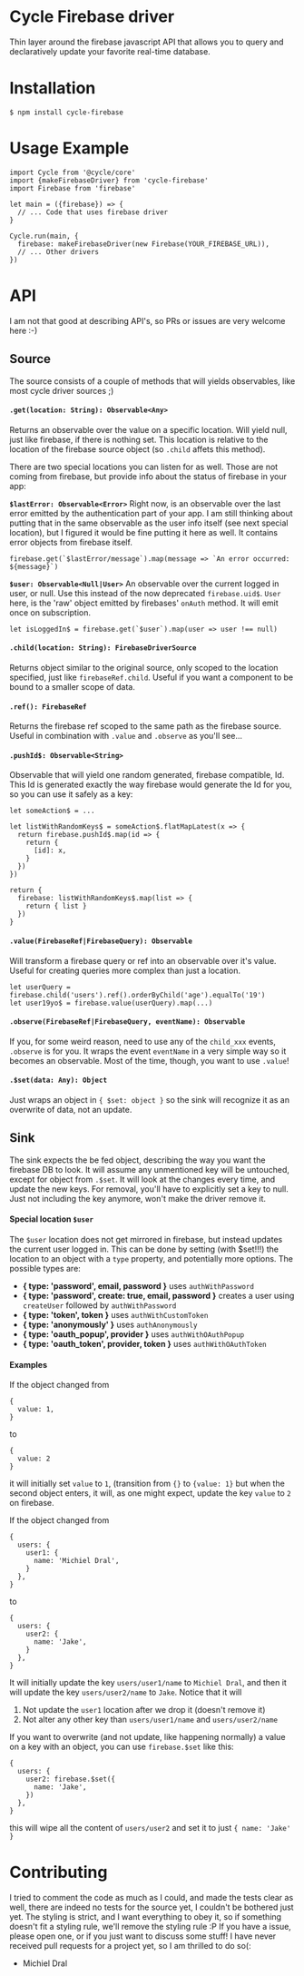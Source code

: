 # Cycle Firebase driver

Thin layer around the firebase javascript API that allows you to query and
declaratively update your favorite real-time database.

# Installation

```
$ npm install cycle-firebase
```

# Usage Example

```
import Cycle from '@cycle/core'
import {makeFirebaseDriver} from 'cycle-firebase'
import Firebase from 'firebase'

let main = ({firebase}) => {
  // ... Code that uses firebase driver
}

Cycle.run(main, {
  firebase: makeFirebaseDriver(new Firebase(YOUR_FIREBASE_URL)),
  // ... Other drivers
})

```

# API

I am not that good at describing API's, so PRs or issues are very welcome here :-)

## Source
The source consists of a couple of methods that will yields observables,
like most cycle driver sources ;)

#### `.get(location: String): Observable<Any>`
Returns an observable over the value on a specific location.
Will yield null, just like firebase, if there is nothing set.
This location is relative to the location of the firebase source
object (so `.child` affets this method).

There are two special locations you can listen for as well. Those are not
coming from firebase, but provide info about the status of firebase in your app:

**`$lastError: Observable<Error>`**
Right now, is an observable over the last error emitted by the authentication
part of your app. I am still thinking about putting that in the same observable
as the user info itself (see next special location), but I figured it would be
fine putting it here as well. It contains error objects from firebase itself.

```
firebase.get(`$lastError/message`).map(message => `An error occurred: ${message}`)
```

**`$user: Observable<Null|User>`**
An observable over the current logged in user, or null. Use this instead of the
now deprecated `firebase.uid$`. `User` here, is the 'raw' object emitted by
firebases' `onAuth` method. It will emit once on subscription.

```
let isLoggedIn$ = firebase.get(`$user`).map(user => user !== null)
```


#### `.child(location: String): FirebaseDriverSource`
Returns object similar to the original source, only scoped
to the location specified, just like `firebaseRef.child`.
Useful if you want a component to be bound to a smaller scope of data.

#### `.ref(): FirebaseRef`
Returns the firebase ref scoped to the same path as the firebase source.
Useful in combination with `.value` and `.observe` as you'll see...

#### `.pushId$: Observable<String>`
Observable that will yield one random generated, firebase compatible, Id.
This Id is generated exactly the way firebase would generate the Id for you,
so you can use it safely as a key:

```
let someAction$ = ...

let listWithRandomKeys$ = someAction$.flatMapLatest(x => {
  return firebase.pushId$.map(id => {
    return {
      [id]: x,
    }
  })
})

return {
  firebase: listWithRandomKeys$.map(list => {
    return { list }
  })
}
```

#### `.value(FirebaseRef|FirebaseQuery): Observable`
Will transform a firebase query or ref into an observable over it's
value. Useful for creating queries more complex than just a location.

```
let userQuery = firebase.child('users').ref().orderByChild('age').equalTo('19')
let user19yo$ = firebase.value(userQuery).map(...)
```

#### `.observe(FirebaseRef|FirebaseQuery, eventName): Observable`
If you, for some weird reason, need to use any of the `child_xxx` events,
`.observe` is for you. It wraps the event `eventName` in a very simple way
so it becomes an observable. Most of the time, though, you want to use `.value`!

#### `.$set(data: Any): Object`
Just wraps an object in `{ $set: object }` so the sink will
recognize it as an overwrite of data, not an update.

## Sink
The sink expects the be fed object, describing the way you want the firebase DB to look.
It will assume any unmentioned key will be untouched, except for object from `.$set`.
It will look at the changes every time, and update the new keys.
For removal, you'll have to explicitly set a key to null. Just not including the
key anymore, won't make the driver remove it.

#### Special location `$user`
The `$user` location does not get mirrored in firebase, but instead updates
the current user logged in. This can be done by setting (with $set!!!) the location
to an object with a `type` property, and potentially more options.
The possible types are:

- **{ type: 'password', email, password }** uses `authWithPassword`
- **{ type: 'password', create: true, email, password }** creates a user using `createUser` followed by `authWithPassword`
- **{ type: 'token', token }** uses `authWithCustomToken`
- **{ type: 'anonymously' }** uses `authAnonymously`
- **{ type: 'oauth_popup', provider }** uses `authWithOAuthPopup`
- **{ type: 'oauth_token', provider, token }** uses `authWithOAuthToken`

#### Examples
If the object changed from
```
{
  value: 1,
}
```
to
```
{
  value: 2
}
```

it will initially set `value` to `1`, (transition from `{}` to `{value: 1}` but
when the second object enters, it will, as one might expect, update the key
`value` to `2` on firebase.


If the object changed from
```
{
  users: {
    user1: {
      name: 'Michiel Dral',
    }
  },
}
```
to
```
{
  users: {
    user2: {
      name: 'Jake',
    }
  },
}
```

It will initially update the key `users/user1/name` to `Michiel Dral`, and then it
will update the key `users/user2/name` to `Jake`. Notice that it will
1. Not update the `user1` location after we drop it (doesn't remove it)
2. Not alter any other key than `users/user1/name` and `users/user2/name`

If you want to overwrite (and not update, like happening normally) a value on
a key with an object, you can use `firebase.$set` like this:

```
{
  users: {
    user2: firebase.$set({
      name: 'Jake',
    })
  },
}
```

this will wipe all the content of `users/user2` and set it to just `{ name: 'Jake' }`


# Contributing

I tried to comment the code as much as I could, and made the tests clear as well,
there are indeed no tests for the source yet, I couldn't be bothered just yet.
The styling is strict, and I want everything to obey it, so if something doesn't
fit a styling rule, we'll remove the styling rule :P
If you have a issue, please open one, or if you just want to discuss some stuff!
I have never received pull requests for a project yet, so I am thrilled to do so(:

- Michiel Dral
